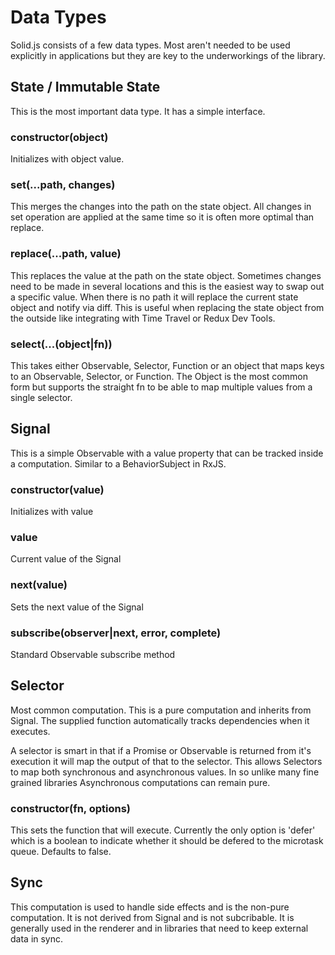# Data Types

Solid.js consists of a few data types. Most aren't needed to be used explicitly in applications but they are key to the underworkings of the library.

## State / Immutable State

This is the most important data type. It has a simple interface.

### constructor(object)

Initializes with object value.

### set(...path, changes)

This merges the changes into the path on the state object. All changes in set operation are applied at the same time so it is often more optimal than replace.

### replace(...path, value)

This replaces the value at the path on the state object. Sometimes changes need to be made in several locations and this is the easiest way to swap out a specific value. When there is no path it will replace the current state object and notify via diff. This is useful when replacing the state object from the outside like integrating with Time Travel or Redux Dev Tools.

### select(...(object|fn))

This takes either Observable, Selector, Function or an object that maps keys to an Observable, Selector, or Function. The Object is the most common form but supports the straight fn to be able to map multiple values from a single selector.

## Signal

This is a simple Observable with a value property that can be tracked inside a computation. Similar to a BehaviorSubject in RxJS.

### constructor(value)

Initializes with value

### value

Current value of the Signal

### next(value)

Sets the next value of the Signal

### subscribe(observer|next, error, complete)

Standard Observable subscribe method

## Selector

Most common computation. This is a pure computation and inherits from Signal. The supplied function automatically tracks dependencies when it executes.

A selector is smart in that if a Promise or Observable is returned from it's execution it will map the output of that to the selector. This allows Selectors to map both synchronous and asynchronous values. In so unlike many fine grained libraries Asynchronous computations can remain pure.

### constructor(fn, options)

This sets the function that will execute. Currently the only option is 'defer' which is a boolean to indicate whether it should be defered to the microtask queue. Defaults to false.

## Sync

This computation is used to handle side effects and is the non-pure computation. It is not derived from Signal and is not subcribable. It is generally used in the renderer and in libraries that need to keep external data in sync.